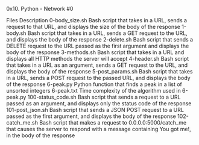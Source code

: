 0x10. Python - Network #0

Files				Description
0-body_size.sh	Bash script that takes in a URL, sends a request to that URL, and displays the size of the body of the response
1-body.sh	Bash script that takes in a URL, sends a GET request to the URL, and displays the body of the response
2-delete.sh	Bash script that sends a DELETE request to the URL passed as the first argument and displays the body of the response
3-methods.sh	Bash script that takes in a URL and displays all HTTP methods the server will accept
4-header.sh	Bash script that takes in a URL as an argument, sends a GET request to the URL, and displays the body of the response
5-post_params.sh	Bash script that takes in a URL, sends a POST request to the passed URL, and displays the body of the response
6-peak.py	Python function that finds a peak in a list of unsorted integers
6-peak.txt	Time complexity of the algorithm used in 6-peak.py
100-status_code.sh	Bash script that sends a request to a URL passed as an argument, and displays only the status code of the response
101-post_json.sh	Bash script that sends a JSON POST request to a URL passed as the first argument, and displays the body of the response
102-catch_me.sh	Bash script that makes a request to 0.0.0.0:5000/catch_me that causes the server to respond with a message containing You got me!, in the body of the response
